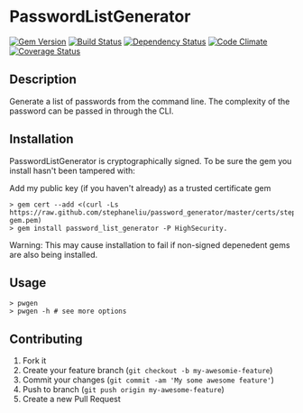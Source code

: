 PasswordListGenerator
=====================

[![Gem Version][GV img]][Gem Version]
[![Build Status][BS img]][Build Status]
[![Dependency Status][DS img]][Dependency Status]
[![Code Climate][CC img]][Code Climate]
[![Coverage Status][CS img]][Coverage Status]

## Description

Generate a list of passwords from the command line. The complexity of the password can be passed in through the CLI.

## Installation

PasswordListGenerator is cryptographically signed. To be sure the gem you install hasn't been tampered with:

Add my public key (if you haven't already) as a trusted certificate gem

	> gem cert --add <(curl -Ls https://raw.github.com/stephaneliu/password_generator/master/certs/stephaneliu-gem.pem)
 	> gem install password_list_generator -P HighSecurity.

Warning: This may cause installation to fail if non-signed depenedent gems are also being installed.

## Usage

	> pwgen
	> pwgen -h # see more options

## Contributing

1. Fork it
2. Create your feature branch (`git checkout -b my-awesomie-feature`)
3. Commit your changes (`git commit -am 'My some awesome feature'`)
4. Push to branch (`git push origin my-awesome-feature`)
5. Create a new Pull Request

[Gem Version]: https://rubygems.org/gems/password_list_generator
[Build Status]: https://travis-ci.org/stephaneliu/password_generator
[travis pull requests]: https://travis-ci.org/stephaneliu/password_generator/pull_requests
[Dependency Status]: https://gemnasium.com/stephaneliu/password_generator
[Code Climate]: https://codeclimate.com/github/stephaneliu/password_generator
[Coverage Status]: https://coveralls.io/r/stephaneliu/password_generator

[GV img]: https://badge.fury.io/rb/password_list_generator.png
[BS img]: https://travis-ci.org/stephaneliu/password_generator.png
[DS img]: https://gemnasium.com/stephaneliu/password_generator.png
[CC img]: https://codeclimate.com/github/stephaneliu/password_generator.png
[CS img]: https://coveralls.io/repos/stephaneliu/password_generator/badge.png?branch=master


